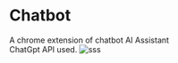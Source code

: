# Chatbot
A chrome extension of chatbot AI Assistant
<br/>
ChatGpt API used.
![sss](https://github.com/akashgupta7363/Chatbot/assets/63187954/57db2c48-7d23-4936-bf04-6dcfc018f89b)


